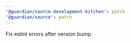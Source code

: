 ```yaml
---
'@guardian/source-development-kitchen': patch
'@guardian/source': patch
---
```


Fix eslint errors after version bump
